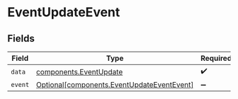 # EventUpdateEvent


## Fields

| Field                                                                                          | Type                                                                                           | Required                                                                                       | Description                                                                                    |
| ---------------------------------------------------------------------------------------------- | ---------------------------------------------------------------------------------------------- | ---------------------------------------------------------------------------------------------- | ---------------------------------------------------------------------------------------------- |
| `data`                                                                                         | [components.EventUpdate](../../models/components/eventupdate.md)                               | :heavy_check_mark:                                                                             | N/A                                                                                            |
| `event`                                                                                        | [Optional[components.EventUpdateEventEvent]](../../models/components/eventupdateeventevent.md) | :heavy_minus_sign:                                                                             | N/A                                                                                            |